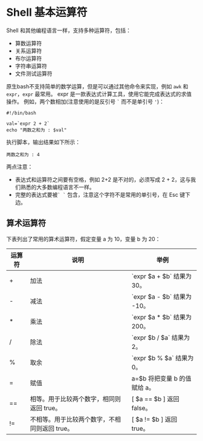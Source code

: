 # Shell 基本运算符
Shell 和其他编程语言一样，支持多种运算符，包括：

- 算数运算符
- 关系运算符
- 布尔运算符
- 字符串运算符
- 文件测试运算符

原生bash不支持简单的数学运算，但是可以通过其他命令来实现，例如 `awk` 和 `expr`，`expr` 最常用。
expr 是一款表达式计算工具，使用它能完成表达式的求值操作。
例如，两个数相加(注意使用的是反引号 ``` ` ``` 而不是单引号 `'`)：

```shell
#!/bin/bash

val=`expr 2 + 2`
echo "两数之和为 : $val"
```
执行脚本，输出结果如下所示：
```
两数之和为 : 4
```
两点注意：
- 表达式和运算符之间要有空格，例如 2+2 是不对的，必须写成 2 + 2，这与我们熟悉的大多数编程语言不一样。
- 完整的表达式要被``` ` ` ``` 包含，注意这个字符不是常用的单引号，在 Esc 键下边。
## 算术运算符
下表列出了常用的算术运算符，假定变量 a 为 10，变量 b 为 20：

| 运算符 | 说明 | 举例 |
| ------- | ------- | ------- |
| + | 加法 | \`expr $a + $b\` 结果为 30。 |
| - | 减法 | \`expr $a - $b\` 结果为 -10。 |
| * | 乘法 | \`expr $a \* $b\` 结果为  200。 |
| / | 除法 | 	\`expr $b / $a\` 结果为 2。 |
| % | 取余 | \`expr $b % $a\` 结果为 0。 |
| = | 赋值 | a=$b 将把变量 b 的值赋给 a。 |
| == | 相等。用于比较两个数字，相同则返回 true。 | 	[ $a == $b ] 返回 false。 |
| != | 不相等。用于比较两个数字，不相同则返回 true。 | [ $a != $b ] 返回 true。 |

